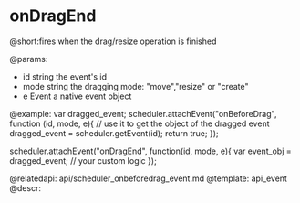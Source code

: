 onDragEnd
=============

@short:fires when the drag/resize operation is finished
	
@params:
- id	string	the event's id
- mode	string  the dragging mode: "move","resize" or "create"
- e		Event	a native event object
    
@example:
var dragged_event;
scheduler.attachEvent("onBeforeDrag", function (id, mode, e){
	// use it to get the object of the dragged event
	dragged_event = scheduler.getEvent(id); 
	return true;
});

scheduler.attachEvent("onDragEnd", function(id, mode, e){
	var event_obj = dragged_event;
	// your custom logic
});



@relatedapi: 
	api/scheduler_onbeforedrag_event.md
@template:	api_event
@descr:

